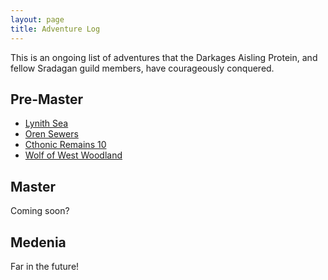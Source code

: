 ```yaml
---
layout: page
title: Adventure Log
---
```


This is an ongoing list of adventures that the Darkages Aisling Protein, and fellow Sradagan guild members, have courageously conquered.

## Pre-Master

- [Lynith Sea](/adventure/2024/01/03/lynith-sea)
- [Oren Sewers](/adventure/2024/01/04/oren-sewers)
- [Cthonic Remains 10](/adventure/2024/01/07/cthonic-remains-10)
- [Wolf of West Woodland](/adventure/2024/01/09/west-woodland-wolf)


## Master

Coming soon?

## Medenia

Far in the future!
